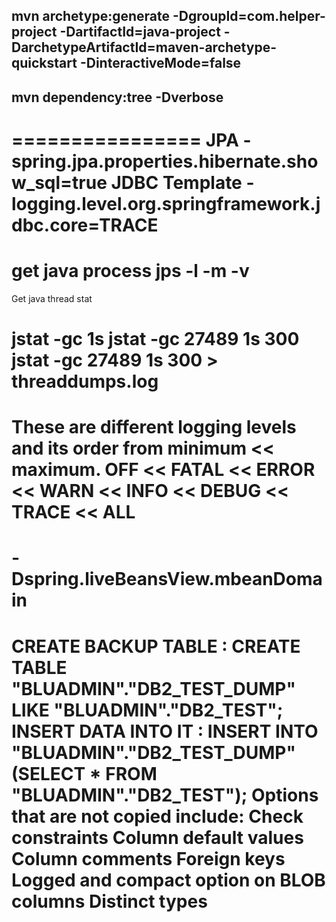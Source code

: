 
## mvn archetype:generate -DgroupId=com.helper-project -DartifactId=java-project -DarchetypeArtifactId=maven-archetype-quickstart -DinteractiveMode=false
## mvn dependency:tree -Dverbose
================
JPA - spring.jpa.properties.hibernate.show_sql=true
JDBC Template - logging.level.org.springframework.jdbc.core=TRACE
================
get java process
jps -l -m -v
================
Get java thread stat 

jstat -gc <java thread pid> 1s <iteration>
jstat -gc 27489 1s 300
jstat -gc 27489 1s 300 > threaddumps.log
================
These are different logging levels and its order from minimum << maximum.
OFF << FATAL << ERROR << WARN << INFO << DEBUG << TRACE << ALL
================
-Dspring.liveBeansView.mbeanDomain
================
CREATE BACKUP TABLE : 
    CREATE TABLE "BLUADMIN"."DB2_TEST_DUMP" LIKE "BLUADMIN"."DB2_TEST";
INSERT DATA INTO IT :
    INSERT INTO "BLUADMIN"."DB2_TEST_DUMP" (SELECT * FROM "BLUADMIN"."DB2_TEST");
Options that are not copied include:
    Check constraints
    Column default values
    Column comments
    Foreign keys
    Logged and compact option on BLOB columns
    Distinct types
================
